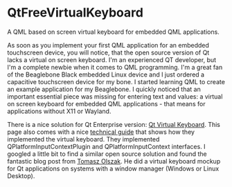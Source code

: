 # QtFreeVirtualKeyboard
A QML based on screen virtual keyboard for embedded QML applications.

As soon as you implement your first QML application for an embedded touchscreen device, you will notice, that the open source version of Qt lacks a virtual on screen keyboard. I'm an experienced QT developer, but I'm a complete newbie when it comes to QML programming. I'm a great fan of the Beaglebone Black embedded Linux device and I just ordered a capacitive touchscreen device for my bone. I started learning QML to create an example application for my Beaglebone. I quickly noticed that an important essential piece was missing for entering text and values: a virtual on screen keyboard for embedded QML applications - that means for applications without X11 or Wayland.

There is a nice solution for Qt Enterprise version: [Qt Virtual Keyboard](http://doc.qt.io/QtVirtualKeyboard/index.html). This page also comes with a nice [technical guide](http://doc.qt.io/QtVirtualKeyboard/technical-guide.html) that shows how they implemented the virtual keyboard. They implemented QPlatformInputContextPlugin and QPlatformInputContext interfaces. I googled a little bit to find a similar open source solution and found the fantastic blog post from [Tomasz Olszak](http://tolszak-dev.blogspot.de/2013/04/qplatforminputcontext-and-virtual.html). He did a virtual keyboard mockup for Qt applications on systems with a window manager (Windows or Linux Desktop).
